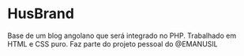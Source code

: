 # HusBrand
Base de um blog angolano que será integrado no PHP.
Trabalhado em HTML e CSS puro.
Faz parte do projeto pessoal do @EMANUSIL
